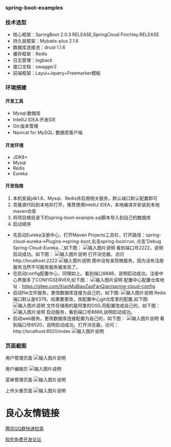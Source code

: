 ### spring-boot-examples


### 技术选型
- 核心框架：SpringBoot 2.0.3.RELEASE,SpringCloud Finchley.RELEASE
- 持久层框架：Mybatis-plus 2.1.6
- 数据库连接池：druid 1.1.6
- 缓存框架：Redis 
- 日志管理：logback
- 接口文档：swagger2
- 前端框架：Layui+Jquery+Freemarker模板

### 环境搭建
#### 开发工具
- Mysql:数据库
- IntelliJ IDEA:开发IDE
- Git:版本管理
- Navicat for MySQL: 数据库客户端
#### 开发环境
- JDK8+
- Mysql
- Redis
- Eureka
#### 开发指南
1. 本机安装jdk1.8、Mysql、Redis并启用相关服务，默认端口默认配置即可
2. 克隆源代码到本地并打开，推荐使用IntelliJ IDEA，本地编译并安装到本地maven仓库
3. 将项目根目录下的spring-boot-example.sql脚本导入到自己的数据库
4. 启动顺序
- 先启动Eureka注册中心，打开Maven Projects工具栏，打开路径：spring-cloud-eureka->Plugins->spring-boot,右击spring-boot:run,
点击'Debug Spring-Cloud-Eureka...’,如下图：
![输入图片说明](https://images.gitee.com/uploads/images/2019/0615/180340_24ca8062_1476348.png "屏幕截图.png")
看到端口号2222，说明启动成功。如下图：
![输入图片说明](https://images.gitee.com/uploads/images/2019/0615/180649_8183eff0_1476348.png "屏幕截图.png")
打开浏览器，访问http://localhost:2222
![输入图片说明](https://images.gitee.com/uploads/images/2019/0615/180906_c91d40e5_1476348.png "屏幕截图.png")
图中没有发现微服务，因为没有注册服务当然不可能有服务被发现了。
- 在启动config配置中心，同理如上。看到端口8888，说明启动成功。注册中心界面多了CONFIGSERVER,如下图：
![输入图片说明](https://images.gitee.com/uploads/images/2019/0615/181536_287ab56d_1476348.png "屏幕截图.png")
配置中心配置仓库地址：https://gitee.com/XiaoMuBiaoZaoFanQian/spring-cloud-config
- 启动file文件服务，更改数据库连接为自己的，如下图:
![输入图片说明](https://images.gitee.com/uploads/images/2019/0615/181832_f8ef2762_1476348.png "屏幕截图.png")
Redis端口默认是6379，如果要更改，改配置中心git仓库里的配置,如下图:
![输入图片说明](https://images.gitee.com/uploads/images/2019/0615/182105_fd421253_1476348.png "屏幕截图.png")
文件存储用的是阿里的OSS,将配置改成自己的，如下图：
![输入图片说明](https://images.gitee.com/uploads/images/2019/0615/182508_f659a630_1476348.png "屏幕截图.png")
启动服务，看到端口号8666,说明启动成功。
- 启动web服务，更改数据库连接配置为自己的，如下图：
![输入图片说明](https://images.gitee.com/uploads/images/2019/0615/183020_daf6f3f5_1476348.png "屏幕截图.png")
看到端口号8520，说明启动成功。打开浏览器，访问：http://localhost:8520/index
![输入图片说明](https://gitee.com/uploads/images/2017/1231/150939_9961dbda_1476348.png "登陆页面.png")

### 页面截图
用户管理页面
![输入图片说明](https://gitee.com/uploads/images/2017/1231/151035_9105f78e_1476348.png "用户管理页面.png")

用户编辑页
![输入图片说明](https://gitee.com/uploads/images/2017/1231/151129_764fb901_1476348.png "用户编辑页.png")

菜单管理页面
![输入图片说明](https://gitee.com/uploads/images/2017/1231/151153_94f1f82e_1476348.png "菜单管理页.png")

上传头像页面
![输入图片说明](https://gitee.com/uploads/images/2017/1231/151231_49b2a85b_1476348.png "修改头像页面.png")



 # 良心友情链接

[腾讯QQ群快速检索](http://u.720life.cn/s/8cf73f7c)

[软件免费开发论坛](http://u.720life.cn/s/bbb01dc0)